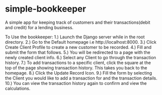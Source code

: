 # simple-bookkeeper
A simple app for keeping track of customers and their transactions(debit and credit) for a lending business.
 
 To Use the bookkeeper:
 1.) Launch the Django server while in the root directory.
 2.) Go to the Default homepage i.e http://localhost:8000.
 3.) Click Create Client Profile to create a new customer to be recorded.
 4.) Fill and submit the form that follows.
 5.) You will be redirected to a page with the newly created client info.
 6.) Select any Client to go through the transaction history.
 7.) To add transactions to a specific client, click the square at the top of the page showing transaction history. This takes you back to the homepage.
 8.) Click the Update Record Icon.
 9.) Fill the form by selecting the Client you would like to add a transaction for and the transaction details.
 10.) You can view the transaction history again to confirm and view the calculations.
